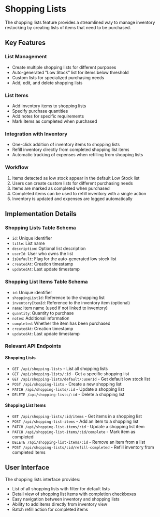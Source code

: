 # Shopping Lists

The shopping lists feature provides a streamlined way to manage inventory restocking by creating lists of items that need to be purchased.

## Key Features

### List Management
- Create multiple shopping lists for different purposes
- Auto-generated "Low Stock" list for items below threshold
- Custom lists for specialized purchasing needs
- Add, edit, and delete shopping lists

### List Items
- Add inventory items to shopping lists
- Specify purchase quantities
- Add notes for specific requirements
- Mark items as completed when purchased

### Integration with Inventory
- One-click addition of inventory items to shopping lists
- Refill inventory directly from completed shopping list items
- Automatic tracking of expenses when refilling from shopping lists

### Workflow
1. Items detected as low stock appear in the default Low Stock list
2. Users can create custom lists for different purchasing needs
3. Items are marked as completed when purchased
4. Completed items can be used to refill inventory with a single action
5. Inventory is updated and expenses are logged automatically

## Implementation Details

### Shopping Lists Table Schema
- `id`: Unique identifier
- `title`: List name
- `description`: Optional list description
- `userId`: User who owns the list
- `isDefault`: Flag for the auto-generated low stock list
- `createdAt`: Creation timestamp
- `updatedAt`: Last update timestamp

### Shopping List Items Table Schema
- `id`: Unique identifier
- `shoppingListId`: Reference to the shopping list
- `inventoryItemId`: Reference to the inventory item (optional)
- `name`: Item name (used if not linked to inventory)
- `quantity`: Quantity to purchase
- `notes`: Additional information
- `completed`: Whether the item has been purchased
- `createdAt`: Creation timestamp
- `updatedAt`: Last update timestamp

### Relevant API Endpoints

#### Shopping Lists
- `GET /api/shopping-lists` - List all shopping lists
- `GET /api/shopping-lists/:id` - Get a specific shopping list
- `GET /api/shopping-lists/default/:userId` - Get default low stock list
- `POST /api/shopping-lists` - Create a new shopping list
- `PATCH /api/shopping-lists/:id` - Update a shopping list
- `DELETE /api/shopping-lists/:id` - Delete a shopping list

#### Shopping List Items
- `GET /api/shopping-lists/:id/items` - Get items in a shopping list
- `POST /api/shopping-list-items` - Add an item to a shopping list
- `PATCH /api/shopping-list-items/:id` - Update a shopping list item
- `PATCH /api/shopping-list-items/:id/complete` - Mark item as completed
- `DELETE /api/shopping-list-items/:id` - Remove an item from a list
- `POST /api/shopping-lists/:id/refill-completed` - Refill inventory from completed items

## User Interface

The shopping lists interface provides:
- List of all shopping lists with filter for default lists
- Detail view of shopping list items with completion checkboxes
- Easy navigation between inventory and shopping lists
- Ability to add items directly from inventory view
- Batch refill action for completed items
